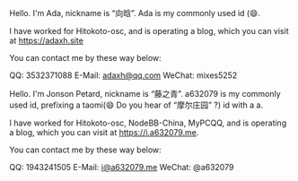 Hello.
I'm Ada, nickname is “向晗”.
Ada is my commonly used id (😄.

I have worked for Hitokoto-osc, and is operating a blog, which you can visit at https://adaxh.site

You can contact me by these way below:

QQ: 3532371088 
E-Mail: adaxh@qq.com 
WeChat: mixes5252 

Hello.
I'm Jonson Petard, nickname is “藤之青”.
a632079 is my commonly used id, prefixing a taomi(😄 Do you hear of “摩尔庄园” ?) id with a a.

I have worked for Hitokoto-osc, NodeBB-China, MyPCQQ, and is operating a blog, which you can visit at https://i.a632079.me.

You can contact me by these way below:

QQ: 1943241505
E-Mail: i@a632079.me
WeChat: @a632079
